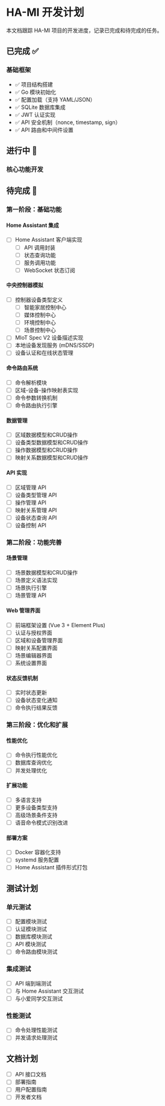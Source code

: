 # HA-MI 开发计划

本文档跟踪 HA-MI 项目的开发进度，记录已完成和待完成的任务。

## 已完成 ✅

### 基础框架
- ✅ 项目结构搭建
- ✅ Go 模块初始化
- ✅ 配置加载（支持 YAML/JSON）
- ✅ SQLite 数据库集成
- ✅ JWT 认证实现
- ✅ API 安全机制（nonce, timestamp, sign）
- ✅ API 路由和中间件设置

## 进行中 🔄

### 核心功能开发

## 待完成 📝

### 第一阶段：基础功能

#### Home Assistant 集成
- [ ] Home Assistant 客户端实现
  - [ ] API 调用封装
  - [ ] 状态查询功能
  - [ ] 服务调用功能
  - [ ] WebSocket 状态订阅

#### 中央控制器模拟
- [ ] 控制器设备类型定义
  - [ ] 智能家居控制中心
  - [ ] 媒体控制中心
  - [ ] 环境控制中心
  - [ ] 场景控制中心
- [ ] MIoT Spec V2 设备描述实现
- [ ] 本地设备发现服务 (mDNS/SSDP)
- [ ] 设备认证和在线状态管理

#### 命令路由系统
- [ ] 命令解析模块
- [ ] 区域-设备-操作映射表实现
- [ ] 命令参数转换机制
- [ ] 命令路由执行引擎

#### 数据管理
- [ ] 区域数据模型和CRUD操作
- [ ] 设备类型数据模型和CRUD操作
- [ ] 操作数据模型和CRUD操作
- [ ] 映射关系数据模型和CRUD操作

#### API 实现
- [ ] 区域管理 API
- [ ] 设备类型管理 API
- [ ] 操作管理 API
- [ ] 映射关系管理 API
- [ ] 设备状态查询 API
- [ ] 设备控制 API

### 第二阶段：功能完善

#### 场景管理
- [ ] 场景数据模型和CRUD操作
- [ ] 场景定义语法实现
- [ ] 场景执行引擎
- [ ] 场景管理 API

#### Web 管理界面
- [ ] 前端框架设置 (Vue 3 + Element Plus)
- [ ] 认证与授权界面
- [ ] 区域和设备管理界面
- [ ] 映射关系配置界面
- [ ] 场景编辑器界面
- [ ] 系统设置界面

#### 状态反馈机制
- [ ] 实时状态更新
- [ ] 设备状态变化通知
- [ ] 命令执行结果反馈

### 第三阶段：优化和扩展

#### 性能优化
- [ ] 命令执行性能优化
- [ ] 数据库查询优化
- [ ] 并发处理优化

#### 扩展功能
- [ ] 多语言支持
- [ ] 更多设备类型支持
- [ ] 高级场景条件支持
- [ ] 语音命令模式识别改进

#### 部署方案
- [ ] Docker 容器化支持
- [ ] systemd 服务配置
- [ ] Home Assistant 插件形式打包

## 测试计划

### 单元测试
- [ ] 配置模块测试
- [ ] 认证模块测试
- [ ] 数据库模块测试
- [ ] API 模块测试
- [ ] 命令路由模块测试

### 集成测试
- [ ] API 端到端测试
- [ ] 与 Home Assistant 交互测试
- [ ] 与小爱同学交互测试

### 性能测试
- [ ] 命令处理性能测试
- [ ] 并发请求处理测试

## 文档计划

- [ ] API 接口文档
- [ ] 部署指南
- [ ] 用户配置指南
- [ ] 开发者文档 